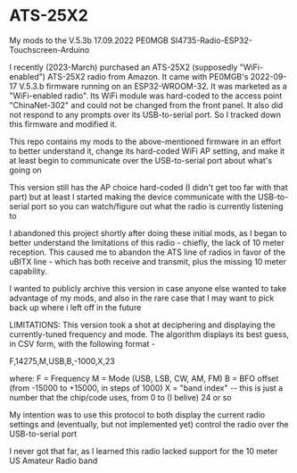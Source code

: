 # ATS-25X2
My mods to the V.5.3b 17.09.2022 PE0MGB SI4735-Radio-ESP32-Touchscreen-Arduino

I recently (2023-March) purchased an ATS-25X2 (supposedly "WiFi-enabled") ATS-25X2 radio from Amazon. It came with PE0MGB's 2022-09-17 V.5.3.b firmware running on an ESP32-WROOM-32. It was marketed as a "WiFi-enabled radio". Its WiFi module was hard-coded to the access point "ChinaNet-302" and could not be changed from the front panel. It also did not respond to any prompts over its USB-to-serial port. So I tracked down this firmware and modified it.

This repo contains my mods to the above-mentioned firmware in an effort to better understand it, change its hard-coded WiFi AP setting, and make it at least begin to communicate over the USB-to-serial port about what's going on

This version still has the AP choice hard-coded (I didn't get too far with that part) but at least I started making the device communicate with the USB-to-serial port so you can watch/figure out what the radio is currently listening to

I abandoned this project shortly after doing these initial mods, as I began to better understand the limitations of this radio - chiefly, the lack of 10 meter reception. This caused me to abandon the ATS line of radios in favor of the uBITX line - which has both receive and transmit, plus the missing 10 meter capability.

I wanted to publicly archive this version in case anyone else wanted to take advantage of my mods, and also in the rare case that I may want to pick back up where i left off in the future

LIMITATIONS: This version took a shot at deciphering and displaying the currently-tuned frequency and mode. The algorithm displays its best guess, in CSV form, with the following format -

F,14275,M,USB,B,-1000,X,23

where:
      F = Frequency
      M = Mode (USB, LSB, CW, AM, FM)
      B = BFO offset (from -15000 to +15000, in steps of 1000)
      X = "band index" -- this is just a number that the chip/code uses, from 0 to (I belive) 24 or so

My intention was to use this protocol to both display the current radio settings and (eventually, but not implemented yet) control the radio over the USB-to-serial port

I never got that far, as I learned this radio lacked support for the 10 meter US Amateur Radio band

